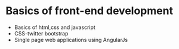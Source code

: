 # Basics of front-end development
 + Basics of html,css and javascript
 + CSS-twitter bootstrap
 + Single page web applications using AngularJs
